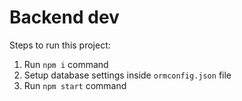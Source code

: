# Backend dev

Steps to run this project:

1. Run `npm i` command
2. Setup database settings inside `ormconfig.json` file
3. Run `npm start` command
